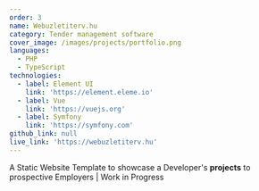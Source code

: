 ```yaml
---
order: 3
name: Webuzletiterv.hu
category: Tender management software
cover_image: /images/projects/portfolio.png
languages:
  - PHP
  - TypeScript
technologies:
  - label: Element UI
    link: 'https://element.eleme.io'
  - label: Vue
    link: 'https://vuejs.org'
  - label: Symfony
    link: 'https://symfony.com'
github_link: null
live_link: 'https://webuzletiterv.hu'
---
```


A Static Website Template to showcase a Developer's **projects** to prospective Employers | Work in Progress